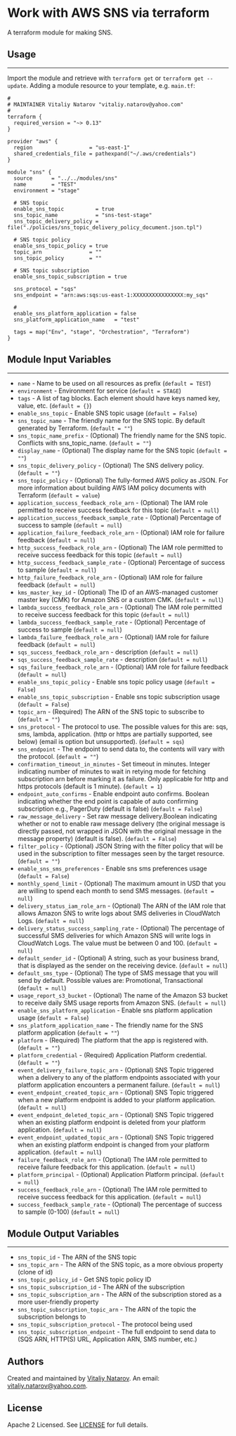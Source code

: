 # Work with AWS SNS via terraform

A terraform module for making SNS.


## Usage
----------------------
Import the module and retrieve with ```terraform get``` or ```terraform get --update```. Adding a module resource to your template, e.g. `main.tf`:

```
#
# MAINTAINER Vitaliy Natarov "vitaliy.natarov@yahoo.com"
#
terraform {
  required_version = "~> 0.13"
}

provider "aws" {
  region                  = "us-east-1"
  shared_credentials_file = pathexpand("~/.aws/credentials")
}

module "sns" {
  source      = "../../modules/sns"
  name        = "TEST"
  environment = "stage"

  # SNS topic
  enable_sns_topic          = true
  sns_topic_name            = "sns-test-stage"
  sns_topic_delivery_policy = file("./policies/sns_topic_delivery_policy_document.json.tpl")

  # SNS topic policy
  enable_sns_topic_policy = true
  topic_arn               = ""
  sns_topic_policy        = ""

  # SNS topic subscription
  enable_sns_topic_subscription = true

  sns_protocol = "sqs"
  sns_endpoint = "arn:aws:sqs:us-east-1:XXXXXXXXXXXXXXXX:my_sqs"

  #
  enable_sns_platform_application = false
  sns_platform_application_name   = "test"

  tags = map("Env", "stage", "Orchestration", "Terraform")
}
```

## Module Input Variables
----------------------
- `name` - Name to be used on all resources as prefix (`default = TEST`)
- `environment` - Environment for service (`default = STAGE`)
- `tags` - A list of tag blocks. Each element should have keys named key, value, etc. (`default = {}`)
- `enable_sns_topic` - Enable SNS topic usage (`default = False`)
- `sns_topic_name` - The friendly name for the SNS topic. By default generated by Terraform. (`default = ""`)
- `sns_topic_name_prefix` - (Optional) The friendly name for the SNS topic. Conflicts with sns_topic_name. (`default = ""`)
- `display_name` - (Optional) The display name for the SNS topic (`default = ""`)
- `sns_topic_delivery_policy` - (Optional) The SNS delivery policy. (`default = ""`)
- `sns_topic_policy` - (Optional) The fully-formed AWS policy as JSON. For more information about building AWS IAM policy documents with Terraform (`default = value`)
- `application_success_feedback_role_arn` - (Optional) The IAM role permitted to receive success feedback for this topic (`default = null`)
- `application_success_feedback_sample_rate` - (Optional) Percentage of success to sample (`default = null`)
- `application_failure_feedback_role_arn` - (Optional) IAM role for failure feedback (`default = null`)
- `http_success_feedback_role_arn` - (Optional) The IAM role permitted to receive success feedback for this topic (`default = null`)
- `http_success_feedback_sample_rate` - (Optional) Percentage of success to sample (`default = null`)
- `http_failure_feedback_role_arn` - (Optional) IAM role for failure feedback (`default = null`)
- `kms_master_key_id` - (Optional) The ID of an AWS-managed customer master key (CMK) for Amazon SNS or a custom CMK. (`default = null`)
- `lambda_success_feedback_role_arn` - (Optional) The IAM role permitted to receive success feedback for this topic (`default = null`)
- `lambda_success_feedback_sample_rate` - (Optional) Percentage of success to sample (`default = null`)
- `lambda_failure_feedback_role_arn` - (Optional) IAM role for failure feedback (`default = null`)
- `sqs_success_feedback_role_arn` - description (`default = null`)
- `sqs_success_feedback_sample_rate` - description (`default = null`)
- `sqs_failure_feedback_role_arn` - (Optional) IAM role for failure feedback (`default = null`)
- `enable_sns_topic_policy` - Enable sns topic policy usage (`default = False`)
- `enable_sns_topic_subscription` - Enable sns topic subscription usage (`default = False`)
- `topic_arn` - (Required) The ARN of the SNS topic to subscribe to (`default = ""`)
- `sns_protocol` - The protocol to use. The possible values for this are: sqs, sms, lambda, application. (http or https are partially supported, see below) (email is option but unsupported). (`default = sqs`)
- `sns_endpoint` - The endpoint to send data to, the contents will vary with the protocol. (`default = ""`)
- `confirmation_timeout_in_minutes` - Set timeout in minutes. Integer indicating number of minutes to wait in retying mode for fetching subscription arn before marking it as failure. Only applicable for http and https protocols (default is 1 minute). (`default = 1`)
- `endpoint_auto_confirms` - Enable endpoint auto confirms. Boolean indicating whether the end point is capable of auto confirming subscription e.g., PagerDuty (default is false) (`default = False`)
- `raw_message_delivery` - Set raw message delivery.Boolean indicating whether or not to enable raw message delivery (the original message is directly passed, not wrapped in JSON with the original message in the message property) (default is false). (`default = False`)
- `filter_policy` - (Optional) JSON String with the filter policy that will be used in the subscription to filter messages seen by the target resource. (`default = ""`)
- `enable_sns_sms_preferences` - Enable sns sms preferences usage (`default = False`)
- `monthly_spend_limit` - (Optional) The maximum amount in USD that you are willing to spend each month to send SMS messages. (`default = null`)
- `delivery_status_iam_role_arn` - (Optional) The ARN of the IAM role that allows Amazon SNS to write logs about SMS deliveries in CloudWatch Logs. (`default = null`)
- `delivery_status_success_sampling_rate` - (Optional) The percentage of successful SMS deliveries for which Amazon SNS will write logs in CloudWatch Logs. The value must be between 0 and 100. (`default = null`)
- `default_sender_id` - (Optional) A string, such as your business brand, that is displayed as the sender on the receiving device. (`default = null`)
- `default_sms_type` - (Optional) The type of SMS message that you will send by default. Possible values are: Promotional, Transactional (`default = null`)
- `usage_report_s3_bucket` - (Optional) The name of the Amazon S3 bucket to receive daily SMS usage reports from Amazon SNS. (`default = null`)
- `enable_sns_platform_application` - Enable sns platform application usage (`default = False`)
- `sns_platform_application_name` - The friendly name for the SNS platform application (`default = ""`)
- `platform` - (Required) The platform that the app is registered with. (`default = ""`)
- `platform_credential` - (Required) Application Platform credential.  (`default = ""`)
- `event_delivery_failure_topic_arn` - (Optional) SNS Topic triggered when a delivery to any of the platform endpoints associated with your platform application encounters a permanent failure. (`default = null`)
- `event_endpoint_created_topic_arn` - (Optional) SNS Topic triggered when a new platform endpoint is added to your platform application. (`default = null`)
- `event_endpoint_deleted_topic_arn` - (Optional) SNS Topic triggered when an existing platform endpoint is deleted from your platform application. (`default = null`)
- `event_endpoint_updated_topic_arn` - (Optional) SNS Topic triggered when an existing platform endpoint is changed from your platform application. (`default = null`)
- `failure_feedback_role_arn` - (Optional) The IAM role permitted to receive failure feedback for this application. (`default = null`)
- `platform_principal` - (Optional) Application Platform principal. (`default = null`)
- `success_feedback_role_arn` - (Optional) The IAM role permitted to receive success feedback for this application. (`default = null`)
- `success_feedback_sample_rate` - (Optional) The percentage of success to sample (0-100) (`default = null`)

## Module Output Variables
----------------------
- `sns_topic_id` - The ARN of the SNS topic
- `sns_topic_arn` - The ARN of the SNS topic, as a more obvious property (clone of id)
- `sns_topic_policy_id` - Get SNS topic policy ID
- `sns_topic_subscription_id` - The ARN of the subscription
- `sns_topic_subscription_arn` - The ARN of the subscription stored as a more user-friendly property
- `sns_topic_subscription_topic_arn` - The ARN of the topic the subscription belongs to
- `sns_topic_subscription_protocol` - The protocol being used
- `sns_topic_subscription_endpoint` - The full endpoint to send data to (SQS ARN, HTTP(S) URL, Application ARN, SMS number, etc.)


## Authors

Created and maintained by [Vitaliy Natarov](https://github.com/SebastianUA). An email: [vitaliy.natarov@yahoo.com](vitaliy.natarov@yahoo.com).

## License

Apache 2 Licensed. See [LICENSE](https://github.com/SebastianUA/terraform/blob/master/LICENSE) for full details.
